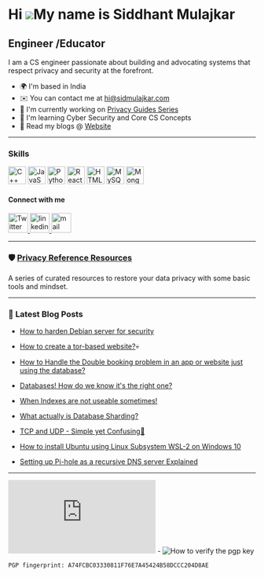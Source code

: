 

Hi ![](https://user-images.githubusercontent.com/18350557/176309783-0785949b-9127-417c-8b55-ab5a4333674e.gif)My name is Siddhant Mulajkar
=========================================================================================================================================

Engineer /Educator
------------------------------------

I am a CS engineer passionate about building and advocating systems that respect privacy and security at the forefront.

*   🌍  I'm based in India
*   ✉️  You can contact me at [hi@sidmulajkar.com](mailto:hi@sidmulajkar.com)
*   🚀  I'm currently working on [Privacy Guides Series](https://sidmulajkar.com/privacyguide/)
*   🧠  I'm learning Cyber Security and Core CS Concepts
*   🔖 Read my blogs @ [Website](https://sidmulajkar.com/posts/)

---

### Skills
<p align="left">
<a href="https://docs.microsoft.com/en-us/cpp/?view=msvc-170" target="_blank" rel="noreferrer"><img src="https://raw.githubusercontent.com/danielcranney/readme-generator/main/public/icons/skills/cplusplus-colored.svg" width="36" height="36" alt="C++" /></a>
<a href="https://developer.mozilla.org/en-US/docs/Web/JavaScript" target="_blank" rel="noreferrer"><img src="https://raw.githubusercontent.com/danielcranney/readme-generator/main/public/icons/skills/javascript-colored.svg" width="36" height="36" alt="JavaScript" /></a>
<a href="https://www.python.org/" target="_blank" rel="noreferrer"><img src="https://raw.githubusercontent.com/danielcranney/readme-generator/main/public/icons/skills/python-colored.svg" width="36" height="36" alt="Python" /></a>
<a href="https://reactjs.org/" target="_blank" rel="noreferrer"><img src="https://raw.githubusercontent.com/danielcranney/readme-generator/main/public/icons/skills/react-colored.svg" width="36" height="36" alt="React" /></a>
<a href="https://developer.mozilla.org/en-US/docs/Glossary/HTML5" target="_blank" rel="noreferrer"><img src="https://raw.githubusercontent.com/danielcranney/readme-generator/main/public/icons/skills/html5-colored.svg" width="36" height="36" alt="HTML5" /></a>
<a href="https://www.mysql.com/" target="_blank" rel="noreferrer"><img src="https://raw.githubusercontent.com/danielcranney/readme-generator/main/public/icons/skills/mysql-colored.svg" width="36" height="36" alt="MySQL" /></a>
<a href="https://www.mongodb.com/" target="_blank" rel="noreferrer"><img src="https://raw.githubusercontent.com/danielcranney/readme-generator/main/public/icons/skills/mongodb-colored.svg" width="36" height="36" alt="MongoDB" /></a>
</p>


<!-- This is to enable profile views -->
<!-- <img src="https://komarev.com/ghpvc/?username=sidmulajkar&label=Profile%20views&color=0e75b6&style=flat" alt="sidmulajkar" /> -->

<!-- <img src="https://github-readme-stats.vercel.app/api?username=sidmulajkar&&show_icons=true&title_color=ffffff&icon_color=18acb6&text_color=daf7dc&bg_color=191919">

[![Top Langs](https://github-readme-stats.vercel.app/api/top-langs/?username=sidmulajkar&langs_count=10)](https://github.com/sidmulajkar/github-readme-stats)

 -->

 #### Connect with me

<a href="https://twitter.com/sidmulajkar">
   <img src="https://cdn.dribbble.com/users/1331/screenshots/2603806/twittercelebration.gif" height="40" alt="Twitter"/>
</a>

<a href="https://in.linkedin.com/in/siddhant-mulajkar">
    <img src="https://blog.academyoflearning.com/wp-content/uploads/2017/09/linkedin-gif.gif" height="40" alt="linkedin"/>
</a>

<a href="mailto:hi@sidmulajkar.com">
   <img src="https://cdn.dribbble.com/users/530738/screenshots/3310862/mailbox_www.ccccccc.dk_motionstudio_martinkundby.gif" height="40" alt="mail"/>
</a>

---

### 🛡️ [Privacy Reference Resources](https://sidmulajkar.com/references/)

A series of curated resources to restore your data privacy with some basic tools and mindset.

---

### 📕 Latest Blog Posts
<!-- BLOG-POST-LIST:START -->
- [How to harden Debian server for security](https://sidmulajkar.com/posts/how-harden-linux-server/)

- [How to create a tor-based website?](https://sidmulajkar.com/posts/darkweb-tor-website/)💀

- [How to Handle the Double booking problem in an app or website just using the database?](https://sidmulajkar.com/posts/how-to-handle-double-booking-problem-using-db/)

- [Databases! How do we know it's the right one?](https://sidmulajkar.com/posts/databases-how-do-we-know-its-the-right-one/)

- [When Indexes are not useable sometimes!](https://sidmulajkar.com/posts/when-indexes-are-not-useable/)

- [What actually is Database Sharding?](https://sidmulajkar.com/posts/what-is-database-sharding/)

- [TCP and UDP - Simple yet Confusing🤔](https://sidmulajkar.com/posts/tcp-and-udp/)

- [How to install Ubuntu using Linux Subsystem WSL-2 on Windows 10](https://sidmulajkar.com/posts/linux-subsytem-in-windows-wsl2/)

- [Setting up Pi-hole as a recursive DNS server Explained](https://sidmulajkar.com/posts/setting-up-pihole-as-a-recursive-dns-server/)
<!-- BLOG-POST-LIST:END -->

---
<!-- New Github Stats section -->
<!--
| <a href="http://www.github.com/sidmulajkar"><img src="https://github-readme-stats.vercel.app/api?username=sidmulajkar&show_icons=true&hide=&count_private=true&title_color=ffffff&text_color=daf7dc&icon_color=18acb6&bg_color=191919&hide_border=true&show_icons=true" alt="sidmulajkar's GitHub stats" /></a> | <a href="https://github.com/sidmulajkar" align="left"><img src="https://github-readme-stats.vercel.app/api/top-langs/?username=sidmulajkar&langs_count=5&title_color=ffffff&text_color=0891b2&icon_color=10b981&bg_color=181824&hide_border=true&locale=en&custom_title=Top%20%Languages" alt="Top Languages" /></a> |
| ------------- | ------------- | -->


![PGP Key](https://sidmulajkar.com/gpg/sidmulajkar.asc) - ![How to verify the pgp key](https://sidmulajkar.com/how-to-verify-pgp-signature/)

```
PGP fingerprint: A74FCBC03330811F76E7A45424B58DCCC204D8AE
```
